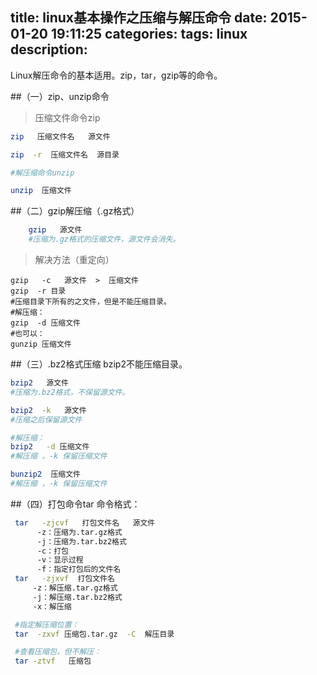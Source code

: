 title: linux基本操作之压缩与解压命令
date: 2015-01-20 19:11:25
categories: 
tags: linux
description: 
---
Linux解压命令的基本适用。zip，tar，gzip等的命令。<!-- more -->



 ##（一）zip、unzip命令
   >压缩文件命令zip
   ```bash
   zip   压缩文件名   源文件

   zip  -r  压缩文件名  源目录

   #解压缩命令unzip

   unzip  压缩文件
   ```
   ##（二）gzip解压缩（.gz格式）
```bash
	gzip   源文件
	#压缩为.gz格式的压缩文件，源文件会消失。
```

  >解决方法（重定向）
  ```shell
  gzip   -c   源文件  >  压缩文件
  gzip  -r 目录
  #压缩目录下所有的之文件，但是不能压缩目录。
  #解压缩：
  gzip  -d 压缩文件
  #也可以：
  gunzip 压缩文件
  ```
  ##（三）.bz2格式压缩
 bzip2不能压缩目录。
  ```bash
  bzip2   源文件
  #压缩为.bz2格式，不保留源文件。

  bzip2  -k   源文件
  #压缩之后保留源文件

  #解压缩：
  bzip2   -d 压缩文件
  #解压缩 ，-k 保留压缩文件

  bunzip2  压缩文件
  #解压缩 ，-k 保留压缩文件  
  ```
 ##（四）打包命令tar
命令格式：
```bash
 tar   -zjcvf   打包文件名   源文件
      -z：压缩为.tar.gz格式
      -j：压缩为.tar.bz2格式
      -c：打包
      -v：显示过程
      -f：指定打包后的文件名
 tar   -zjxvf  打包文件名
     -z：解压缩.tar.gz格式
     -j：解压缩.tar.bz2格式
     -x：解压缩

 #指定解压缩位置：
 tar  -zxvf 压缩包.tar.gz  -C  解压目录

 #查看压缩包，但不解压：
 tar -ztvf   压缩包
```
